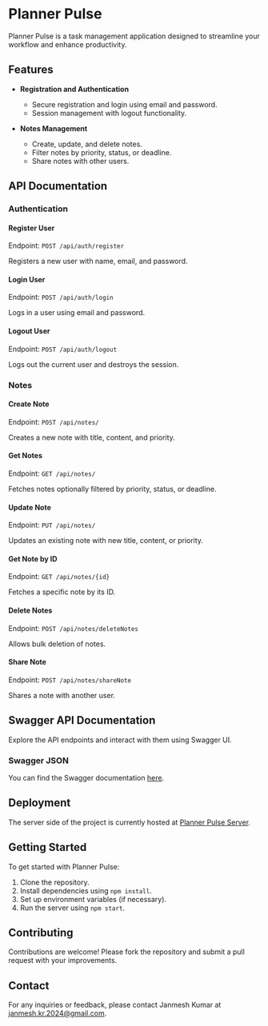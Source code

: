 # Planner Pulse

Planner Pulse is a task management application designed to streamline your workflow and enhance productivity.

## Features

- **Registration and Authentication**
  - Secure registration and login using email and password.
  - Session management with logout functionality.

- **Notes Management**
  - Create, update, and delete notes.
  - Filter notes by priority, status, or deadline.
  - Share notes with other users.

## API Documentation

### Authentication

#### Register User

Endpoint: `POST /api/auth/register`

Registers a new user with name, email, and password.

#### Login User

Endpoint: `POST /api/auth/login`

Logs in a user using email and password.

#### Logout User

Endpoint: `POST /api/auth/logout`

Logs out the current user and destroys the session.

### Notes

#### Create Note

Endpoint: `POST /api/notes/`

Creates a new note with title, content, and priority.

#### Get Notes

Endpoint: `GET /api/notes/`

Fetches notes optionally filtered by priority, status, or deadline.

#### Update Note

Endpoint: `PUT /api/notes/`

Updates an existing note with new title, content, or priority.

#### Get Note by ID

Endpoint: `GET /api/notes/{id}`

Fetches a specific note by its ID.

#### Delete Notes

Endpoint: `POST /api/notes/deleteNotes`

Allows bulk deletion of notes.

#### Share Note

Endpoint: `POST /api/notes/shareNote`

Shares a note with another user.

## Swagger API Documentation

Explore the API endpoints and interact with them using Swagger UI.

### Swagger JSON

You can find the Swagger documentation [here](https://plannerpulse.onrender.com/api-docs/).

## Deployment

The server side of the  project is currently hosted at [Planner Pulse Server](https://plannerpulse.onrender.com).

## Getting Started

To get started with Planner Pulse:

1. Clone the repository.
2. Install dependencies using `npm install`.
3. Set up environment variables (if necessary).
4. Run the server using `npm start`.

## Contributing

Contributions are welcome! Please fork the repository and submit a pull request with your improvements.

## Contact

For any inquiries or feedback, please contact Janmesh Kumar at janmesh.kr.2024@gmail.com.

